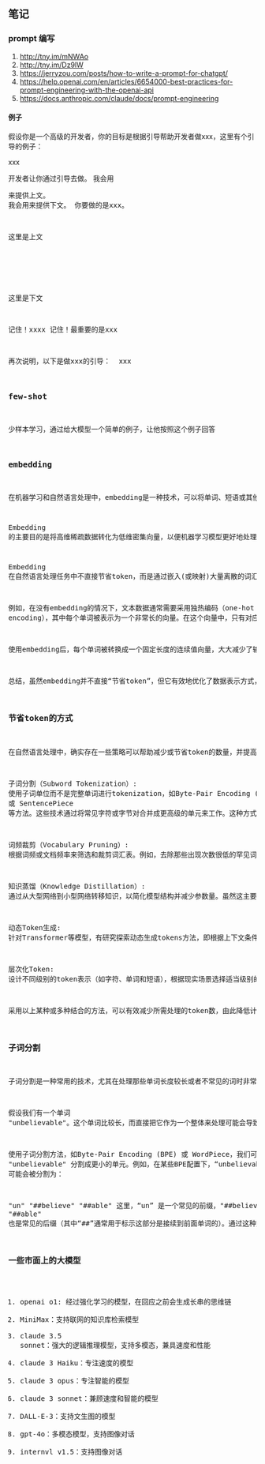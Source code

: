 ## 笔记

### prompt 编写
1. http://tny.im/mNWAo
2. http://tny.im/Dz9lW
3. https://jerryzou.com/posts/how-to-write-a-prompt-for-chatgpt/
4. https://help.openai.com/en/articles/6654000-best-practices-for-prompt-engineering-with-the-openai-api
5. https://docs.anthropic.com/claude/docs/prompt-engineering

#### 例子
假设你是一个高级的开发者，你的目标是根据引导帮助开发者做xxx，这里有个引导的例子：

<instructions>
xxx
</instructions>

开发者让你通过引导去做。
我会用<pre>来提供上文。
我会用<next>来提供下文。
你要做的是xxx。

这里是上文
<pre>
</pre>

这里是下文
<next>
</next>

记住！xxxx
记住！最重要的是xxx

再次说明，以下是做xxx的引导：
<instructions>
xxx
</instructions>

### few-shot
少样本学习，通过给大模型一个简单的例子，让他按照这个例子回答

### embedding
在机器学习和自然语言处理中，embedding是一种技术，可以将单词、短语或其他类型的数据映射到连续向量空间中。这些向量通常具有较低的维度，并且能够捕获数据之间的相似性和关系。例如，在大型预训练模型如BERT、GPT等中，使用词嵌入来表示输入文本，帮助模型理解语义和上下文信息。

Embedding 的主要目的是将高维稀疏数据转化为低维密集向量，以便机器学习模型更好地处理。这些向量通过训练过程自动学习，使得语义上相近的词或实体在向量空间中也会比较接近。

Embedding 在自然语言处理任务中不直接节省token，而是通过嵌入(或映射)大量离散的词汇到一个相对较小且连绀的向量空间来提高数据表示的效率。这种技术可以帮助减少模型所需处理和学习的复杂性。

例如，在没有embedding的情况下，文本数据通常需要采用独热编码（one-hot encoding），其中每个单词被表示为一个非常长的向量。在这个向量中，只有对应该单词的索引位置是1，其余都是0。这种表示方式随着词汇表大小的增加而迅速增加其维度，导致计算资源消耗巨大且效率低下。

使用embedding后，每个单词被转换成一个固定长度的连续值向量，大大减少了输入数据的维度，并使得训练更加高效。此外，这些向量捕捉了单词之间的语义关系，比如两个意思相近的单词会在向量空间中距离相近，从而提高了模型对语句、段落更好的理解能力。

总结，虽然embedding并不直接“节省token”，但它有效地优化了数据表示方式，降低了模型处理高维稀疏数据的负担，并利于深度学习模型的训练与推断。

### 节省token的方式
在自然语言处理中，确实存在一些策略可以帮助减少或节省token的数量，并提高模型效率。以下是几种常见的方法：

子词分割（Subword Tokenization）:
使用子词单位而不是完整单词进行tokenization，如Byte-Pair Encoding (BPE) 或 SentencePiece 等方法。这些技术通过将常见字符或字节对合并成更高级的单元来工作。这种方式允许处理未知词汇，同时减少了总的token数量，因为它们将单词分解为更通用、重复利用度更高的部分。

词频裁剪（Vocabulary Pruning）:
根据词频或文档频率来筛选和裁剪词汇表。例如，去除那些出现次数很低的罕见词汇，或者针对特定任务去除与任务无关的高频停用词。这种方法能显著减少模型需要处理的唯独稀疏数据。

知识蒸馏（Knowledge Distillation）:
通过从大型网络到小型网络转移知识，以简化模型结构并减少参数量。虽然这主要影响模型大小和计算需求，间接上也可减轻运行时输入输出处理的负担。

动态Token生成:
针对Transformer等模型，有研究探索动态生成tokens方法，即根据上下文条件动态决定哪些tokens是必要的。这可以进一步节省处理时间和资源，尤其是在推理阶段。

层次化Token:
设计不同级别的token表示（如字符、单词和短语），根据现实场景选择适当级别的抽象粒度，这样可以更有效地管理token使用和存储。

采用以上某种或多种结合的方法，可以有效减少所需处理的token数，由此降低计算成本和提高模型效率。每种方法有其优点及局限性，选择适合具体应用和任务的方案是关键。

### 子词分割
子词分割是一种常用的技术，尤其在处理那些单词长度较长或者不常见的词时非常有效。举个例子：

假设我们有一个单词 "unbelievable"。这个单词比较长，而直接把它作为一个整体来处理可能会导致模型需要记忆和管理大量的稀有或长单词。

使用子词分割方法，如Byte-Pair Encoding (BPE) 或 WordPiece，我们可以将 "unbelievable" 分割成更小的单元。例如，在某些BPE配置下，“unbelievable” 可能会被分割为：

"un"
"##believe"
"##able"
这里，“un” 是一个常见的前缀，"##believe" 和 "##able" 也是常见的后缀（其中“##”通常用于标示这部分是接续到前面单词的）。通过这种方式，模型只需学习较短的、更频繁出现的片段，从而提高了数据压缩率和模型效率，同时保持了对原始文本的良好表达。

### 一些市面上的大模型

1. openai o1: 经过强化学习的模型，在回应之前会生成长串的思维链
2. MiniMax：支持联网的知识库检索模型
3. claude 3.5 sonnet：强大的逻辑推理模型，支持多模态，兼具速度和性能
4. claude 3 Haiku：专注速度的模型
5. claude 3 opus：专注智能的模型
6. claude 3 sonnet：兼顾速度和智能的模型
7. DALL-E-3：支持文生图的模型
8. gpt-4o：多模态模型，支持图像对话
9. internvl v1.5：支持图像对话